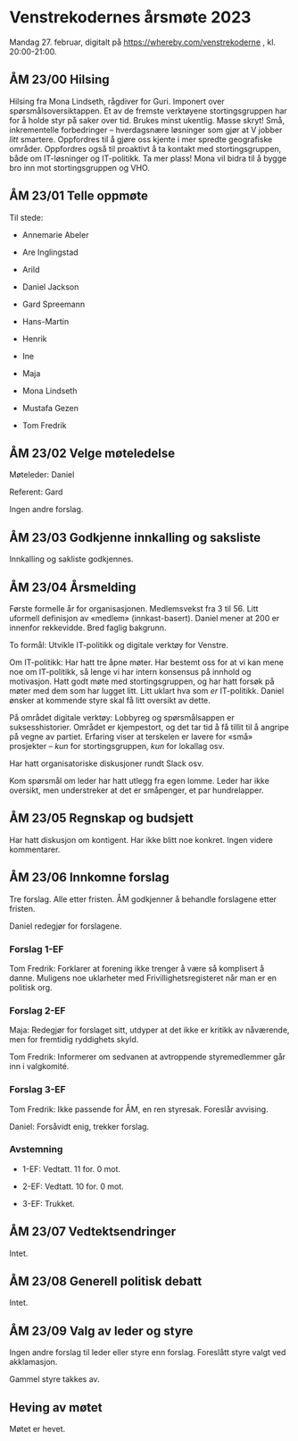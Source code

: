 # Venstrekodernes årsmøte 2023

Mandag 27. februar, digitalt på https://whereby.com/venstrekoderne ,
kl. 20:00-21:00.

## ÅM 23/00 Hilsing

Hilsing fra Mona Lindseth, rågdiver for Guri. Imponert over
spørsmålsoversiktappen. Et av de fremste verktøyene stortingsgruppen
har for å holde styr på saker over tid. Brukes minst ukentlig. Masse
skryt! Små, inkrementelle forbedringer – hverdagsnære løsninger som
gjør at V jobber *litt* smartere. Oppfordres til å gjøre oss kjente i
mer spredte geografiske områder. Oppfordres også til proaktivt å ta
kontakt med stortingsgruppen, både om IT-løsninger og IT-politikk. Ta
mer plass! Mona vil bidra til å bygge bro inn mot stortingsgruppen og
VHO.

## ÅM 23/01 Telle oppmøte

Til stede:

 * Annemarie Abeler
 
 * Are Inglingstad
 
 * Arild
 
 * Daniel Jackson
 
 * Gard Spreemann
 
 * Hans-Martin
 
 * Henrik
 
 * Ine
 
 * Maja
 
 * Mona Lindseth
 
 * Mustafa Gezen
 
 * Tom Fredrik

## ÅM 23/02 Velge møteledelse

Møteleder: Daniel

Referent: Gard

Ingen andre forslag.

## ÅM 23/03 Godkjenne innkalling og saksliste

Innkalling og sakliste godkjennes. 

## ÅM 23/04 Årsmelding

Første formelle år for organisasjonen. Medlemsvekst fra 3 til 56. Litt
uformell definisjon av «medlem» (innkast-basert). Daniel mener at 200
er innenfor rekkevidde. Bred faglig bakgrunn.

To formål: Utvikle IT-politikk og digitale verktøy for Venstre. 

Om IT-politikk: Har hatt tre åpne møter. Har bestemt oss for at vi kan
mene noe om IT-politikk, så lenge vi har intern konsensus på innhold
og motivasjon. Hatt godt møte med stortingsgruppen, og har hatt forsøk
på møter med dem som har lugget litt. Litt uklart hva som *er*
IT-politikk. Daniel ønsker at kommende styre skal få litt oversikt av
dette.

På området digitale verktøy: Lobbyreg og spørsmålsappen er
suksesshistorier. Området er kjempestort, og det tar tid å få tillit
til å angripe på vegne av partiet. Erfaring viser at terskelen er
lavere for «små» prosjekter – *kun* for stortingsgruppen, *kun* for
lokallag osv.

Har hatt organisatoriske diskusjoner rundt Slack osv.

Kom spørsmål om leder har hatt utlegg fra egen lomme. Leder har ikke
oversikt, men understreker at det er småpenger, et par hundrelapper.

## ÅM 23/05 Regnskap og budsjett

Har hatt diskusjon om kontigent. Har ikke blitt noe konkret. Ingen
videre kommentarer.

## ÅM 23/06 Innkomne forslag

Tre forslag. Alle etter fristen. ÅM godkjenner å behandle forslagene
etter fristen.

Daniel redegjør for forslagene.

### Forslag 1-EF

Tom Fredrik: Forklarer at forening ikke trenger å være så komplisert å
danne. Muligens noe uklarheter med Frivillighetsregisteret når man er
en politisk org.

### Forslag 2-EF

Maja: Redegjør for forslaget sitt, utdyper at det ikke er kritikk av
nåværende, men for fremtidig ryddighets skyld.

Tom Fredrik: Informerer om sedvanen at avtroppende styremedlemmer går
inn i valgkomité.

### Forslag 3-EF

Tom Fredrik: Ikke passende for ÅM, en ren styresak. Foreslår avvising.

Daniel: Forsåvidt enig, trekker forslag.

### Avstemning

 * 1-EF: Vedtatt. 11 for. 0 mot.
 
 * 2-EF: Vedtatt. 10 for. 0 mot.
 
 * 3-EF: Trukket.

## ÅM 23/07 Vedtektsendringer

Intet.

## ÅM 23/08 Generell politisk debatt

Intet.

## ÅM 23/09 Valg av leder og styre

Ingen andre forslag til leder eller styre enn forslag. Foreslått styre
valgt ved akklamasjon.

Gammel styre takkes av.

## Heving av møtet

Møtet er hevet.
